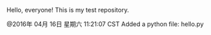 Hello, everyone!
This is my test repository.

@2016年 04月 16日 星期六 11:21:07 CST
Added a python file: hello.py
